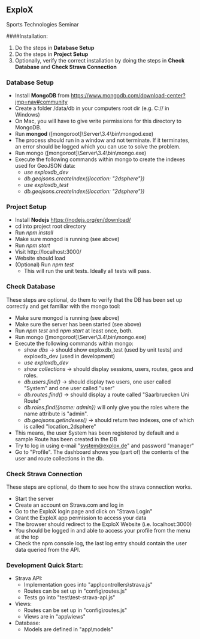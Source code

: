 ## ExploX
Sports Technologies Seminar

####Installation:
1. Do the steps in **Database Setup**
2. Do the steps in **Project Setup**
3. Optionally, verify the correct installation by doing the steps in **Check Database** and **Check Strava Connection**

### Database Setup
* Install **MongoDB** from https://www.mongodb.com/download-center?jmp=nav#community
* Create a folder /data/db in your computers root dir (e.g. C:// in Windows)
* On Mac, you will have to give write permissions for this directory to MongoDB.
* Run **mongod** ([mongoroot]\Server\3.4\bin\mongod.exe)
* The process should run in a window and not terminate. If it terminates, an error should be logged which you can use to solve the problem.
* Run mongo ([mongoroot]\Server\3.4\bin\mongo.exe)
* Execute the following commands within mongo to create the indexes used for GeoJSON data:
  * _use exploxdb_dev_
  * _db.geojsons.createIndex({location: "2dsphere"})_
  * _use exploxdb_test_
  * _db.geojsons.createIndex({location: "2dsphere"})_
### Project Setup
* Install **Nodejs** https://nodejs.org/en/download/
* cd into project root directory
* Run _npm install_
* Make sure mongod is running (see above)
* Run _npm start_
* Visit http://localhost:3000/
* Website should load
* (Optional) Run _npm test_
  * This will run the unit tests. Ideally all tests will pass.

### Check Database
These steps are optional, do them to verify that the DB has been set up correctly and get familiar with the mongo tool:
* Make sure mongod is running (see above)
* Make sure the server has been started (see above)
* Run _npm test_ and _npm start_ at least once, both.
* Run mongo ([mongoroot]\Server\3.4\bin\mongo.exe)
* Execute the following commands within mongo:
  * _show dbs_ -> should show exploxdb_test (used by unit tests) and exploxdb_dev (used in development)
  * _use exploxdb_dev_
  * _show collections_ -> should display sessions, users, routes, geos and roles.
  * _db.users.find()_ -> should display two users, one user called "System" and one user called "user"
  * _db.routes.find()_ -> should display a route called "Saarbruecken Uni Route"
  * _db.roles.find({name: admin})_ will only give you the roles where the name attribute is "admin".
  * _db.geojsons.getIndexes()_ -> should return two indexes, one of which is called "location_2dsphere"
* This means, the user System has been registered by default and a sample Route has been created in the DB
* Try to log in using e-mail "system@explox.de" and password "manager"
* Go to "Profile". The dashboard shows you (part of) the contents of the user and route collections in the db.

### Check Strava Connection
These steps are optional, do them to see how the strava connection works.
* Start the server
* Create an account on Strava.com and log in
* Go to the ExploX login page and click on "Strava Login"
* Grant the ExploX app permission to access your data
* The browser should redirect to the ExploX Website (i.e. localhost:3000)
* You should be logged in and able to access your profile from the menu at the top
* Check the npm console log, the last log entry should contain the user data queried from the API.

### Development Quick Start:
* Strava API:
  * Implementation goes into "app\controllers\strava.js"
  * Routes can be set up in "config\routes.js"
  * Tests go into "test\test-strava-api.js"
* Views:
  * Routes can be set up in "config\routes.js"
  * Views are in "app\views"
* Database:
  * Models are defined in "app\models"

